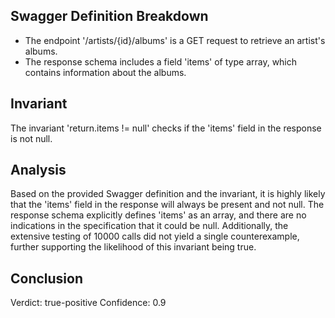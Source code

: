 ## Swagger Definition Breakdown
- The endpoint '/artists/{id}/albums' is a GET request to retrieve an artist's albums.
- The response schema includes a field 'items' of type array, which contains information about the albums.

## Invariant
The invariant 'return.items != null' checks if the 'items' field in the response is not null.

## Analysis
Based on the provided Swagger definition and the invariant, it is highly likely that the 'items' field in the response will always be present and not null. The response schema explicitly defines 'items' as an array, and there are no indications in the specification that it could be null. Additionally, the extensive testing of 10000 calls did not yield a single counterexample, further supporting the likelihood of this invariant being true.

## Conclusion
Verdict: true-positive
Confidence: 0.9
